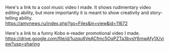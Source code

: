 Here's a link to a cool music video I made. It shows rudimentary video editing ability, but more importantly it is meant to show creativity and story-telling ability.<br>
https://amvnews.ru/index.php?go=Files&in=view&id=11672

Here's a link to a funny Kobo e-reader promotional video I made.<br>
https://drive.google.com/file/d/1uzqu6VeACfmc5OqPZTa3bvsY6mwAfy1X/view?usp=sharing
